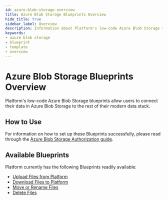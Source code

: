 ```yaml
---
id: azure-blob-storage-overview
title: Azure Blob Storage Blueprints Overview
hide_title: true
sidebar_label: Overview
description: Information about Platform's low-code Azure Blob Storage templates.
keywords:
- azure blob storage
- blueprint
- template
- overview
---
```


# Azure Blob Storage Blueprints Overview

Platform's low-code Azure Blob Storage blueprints allow users to connect their data in Azure Blob Storage to the rest of their modern data stack.


## How to Use
For information on how to set up these Blueprints successfully, please read through the [Azure Blob Storage Authorization guide](azure-blob-storage-authorization.md).


## Available Blueprints
Platform currently has the following Blueprints readily available:

- [Upload Files from Platform](azure-blob-storage-upload-files.md)
- [Download Files to Platform](azure-blob-storage-download-files.md)
- [Move or Rename Files](azure-blob-storage-move-or-rename-files.md)
- [Delete Files](azure-blob-storage-remove-files.md)

